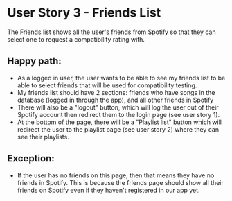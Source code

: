 # User Story 3 - Friends List
The Friends list shows all the user's friends from Spotify so that they can select one to request a compatibility rating with. 

## Happy path:
- As a logged in user, the user wants to be able to see my friends list to be able to select friends that will be used for compatibility testing.
- My friends list should have 2 sections: friends who have songs in the database (logged in through the app), and all other friends in Spotify
- There will also be a "logout" button, which will log the user out of their Spotify account then redirect them to the login page (see user story 1).
- At the bottom of the page, there will be a "Playlist list" button which will redirect the user to the playlist page (see user story 2) where they can see their playlists.

## Exception:
- If the user has no friends on this page, then that means they have no friends in Spotify. This is because the friends page should show all their friends on Spotify even if they haven't registered in our app yet.